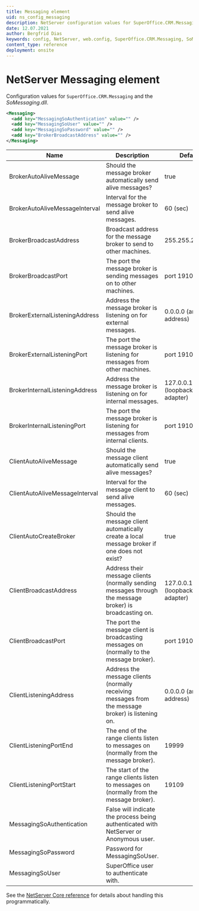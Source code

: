 ```yaml
---
title: Messaging element
uid: ns_config_messaging
description: NetServer configuration values for SuperOffice.CRM.Messaging and the SoMessaging.dll.
date: 12.07.2021
author: Bergfrid Dias
keywords: config, NetServer, web.config, SuperOffice.CRM.Messaging, SoMessaging.dll, Messaging, BrokerAutoAliveMessage, BrokerBroadcastAddress, BrokerBroadcastPort, BrokerExternalListening, BrokerInternalListening, ClientAutoAliveMessage, ClientAutoCreateBroker, ClientBroadcastAddress, ClientBroadcastPort, ClientListening, MessagingSoAuthentication, MessagingSoPassword, MessagingSoUser
content_type: reference
deployment: onsite
---
```


# NetServer Messaging element

Configuration values for `SuperOffice.CRM.Messaging` and the *SoMessaging.dll*.

```XML
<Messaging>
  <add key="MessagingSoAuthentication" value="" />
  <add key="MessagingSoUser" value="" />
  <add key="MessagingSoPassword" value="" />
  <add key="BrokerBroadcastAddress" value="" />
</Messaging>
```

| Name | Description | Default |
|---|---|---|
| BrokerAutoAliveMessage | Should the message broker automatically send alive messages?  | true |
| BrokerAutoAliveMessageInterval |  Interval for the message broker to send alive messages. | 60 (sec) |
| BrokerBroadcastAddress | Broadcast address for the message broker to send to other machines. | 255.255.255.255 |
| BrokerBroadcastPort | The port the message broker is sending messages on to other machines. | port 19107 |
| BrokerExternalListeningAddress | Address the message broker is listening on for external messages. | 0.0.0.0 (any IP address) |
| BrokerExternalListeningPort | The port the message broker is listening for messages from other machines. | port 19107 |
| BrokerInternalListeningAddress | Address the message broker is listening on for internal messages. | 127.0.0.1 (loopback adapter) |
| BrokerInternalListeningPort | The port the message broker is listening for messages from internal clients. | port 19108 |
| ClientAutoAliveMessage | Should the message client automatically send alive messages? | true |
| ClientAutoAliveMessageInterval | Interval for the message client to send alive messages. | 60 (sec) |
| ClientAutoCreateBroker | Should the message client automatically create a local message broker if one does not exist?  | true |
| ClientBroadcastAddress | Address their message clients (normally sending messages through the message broker) is broadcasting on. | 127.0.0.1 (loopback adapter) |
| ClientBroadcastPort | The port the message client is broadcasting messages on (normally to the message broker). | port 19108 |
| ClientListeningAddress | Address the message clients (normally receiving messages from the message broker) is listening on. | 0.0.0.0 (any IP address) |
| ClientListeningPortEnd | The end of the range clients listen to messages on (normally from the message broker). | 19999 |
| ClientListeningPortStart | The start of the range clients listen to messages on (normally from the message broker). | 19109 |
| MessagingSoAuthentication | False will indicate the process being authenticated with NetServer or Anonymous user. | |
| MessagingSoPassword | Password for MessagingSoUser. | |
| MessagingSoUser | SuperOffice user to authenticate with. | |

See the [NetServer Core reference][1] for details about handling this programmatically.

<!-- Referenced links -->
[1]: <xref:SuperOffice.Configuration.ConfigFile.Messaging>
